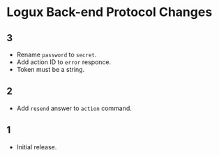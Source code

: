 # Logux Back-end Protocol Changes

## 3

* Rename `password` to `secret`.
* Add action ID to `error` responce.
* Token must be a string.


## 2

* Add `resend` answer to `action` command.


## 1

* Initial release.
